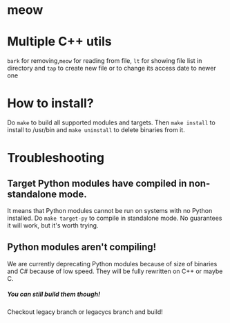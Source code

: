 # meow
# Multiple C++ utils

`bark` for removing,`meow` for reading from file, `lt` for showing file list in directory and `tap` to create new file or to change its access date to newer one

# How to install?
Do `make` to build all supported modules and targets. Then `make install` to install to /usr/bin and `make uninstall` to delete binaries from it.
# Troubleshooting
## Target Python modules have compiled in non-standalone mode. 
It means that Python modules cannot be run on systems with no Python installed. Do `make target-py` to compile in standalone mode. No guarantees it will work, but it's worth trying.
## Python modules aren't compiling!
We are currently deprecating Python modules because of size of binaries and C# because of low speed. They will be fully rewritten on C++ or maybe C. 
##### You can still build them though! 
Checkout legacy branch or legacycs branch and build!
